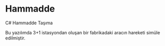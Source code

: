 # Hammadde
C# Hammadde Taşıma

Bu yazılımda 3+1 istasyondan oluşan bir fabrikadaki aracın hareketi simüle edilmiştir.
